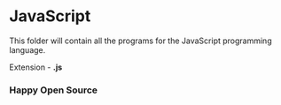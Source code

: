 # JavaScript

This folder will contain all the programs for the JavaScript programming language.

Extension - **.js**

### Happy Open Source